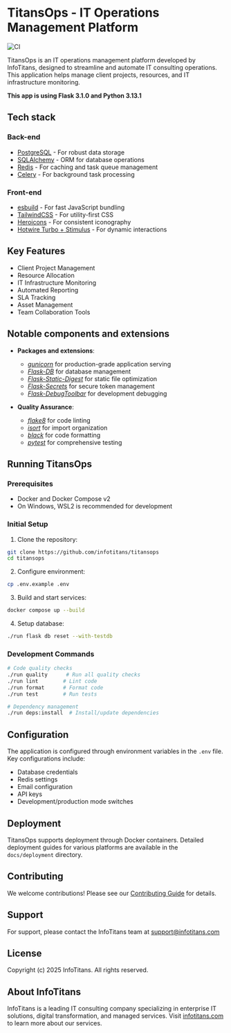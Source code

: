 # TitansOps - IT Operations Management Platform

![CI](https://github.com/infotitans/titansops/workflows/CI/badge.svg?branch=main)

TitansOps is an IT operations management platform developed by InfoTitans, designed to streamline and automate IT consulting operations. This application helps manage client projects, resources, and IT infrastructure monitoring.

**This app is using Flask 3.1.0 and Python 3.13.1**

## Tech stack

### Back-end

- [PostgreSQL](https://www.postgresql.org/) - For robust data storage
- [SQLAlchemy](https://github.com/sqlalchemy/sqlalchemy) - ORM for database operations
- [Redis](https://redis.io/) - For caching and task queue management
- [Celery](https://github.com/celery/celery) - For background task processing

### Front-end

- [esbuild](https://esbuild.github.io/) - For fast JavaScript bundling
- [TailwindCSS](https://tailwindcss.com/) - For utility-first CSS
- [Heroicons](https://heroicons.com/) - For consistent iconography
- [Hotwire Turbo + Stimulus](https://hotwired.dev/) - For dynamic interactions

## Key Features

- Client Project Management
- Resource Allocation
- IT Infrastructure Monitoring
- Automated Reporting
- SLA Tracking
- Asset Management
- Team Collaboration Tools

## Notable components and extensions

- **Packages and extensions**:
    - *[gunicorn](https://gunicorn.org/)* for production-grade application serving
    - *[Flask-DB](https://github.com/nickjj/flask-db)* for database management
    - *[Flask-Static-Digest](https://github.com/nickjj/flask-static-digest)* for static file optimization
    - *[Flask-Secrets](https://github.com/nickjj/flask-secrets)* for secure token management
    - *[Flask-DebugToolbar](https://github.com/flask-debugtoolbar/flask-debugtoolbar)* for development debugging

- **Quality Assurance**:
    - *[flake8](https://github.com/PyCQA/flake8)* for code linting
    - *[isort](https://github.com/PyCQA/isort)* for import organization
    - *[black](https://github.com/psf/black)* for code formatting
    - *[pytest](https://github.com/pytest-dev/pytest)* for comprehensive testing

## Running TitansOps

### Prerequisites

- Docker and Docker Compose v2
- On Windows, WSL2 is recommended for development

### Initial Setup

1. Clone the repository:
```sh
git clone https://github.com/infotitans/titansops
cd titansops
```

2. Configure environment:
```sh
cp .env.example .env
```

3. Build and start services:
```sh
docker compose up --build
```

4. Setup database:
```sh
./run flask db reset --with-testdb
```

### Development Commands

```sh
# Code quality checks
./run quality      # Run all quality checks
./run lint        # Lint code
./run format      # Format code
./run test        # Run tests

# Dependency management
./run deps:install  # Install/update dependencies
```

## Configuration

The application is configured through environment variables in the `.env` file. Key configurations include:

- Database credentials
- Redis settings
- Email configuration
- API keys
- Development/production mode switches

## Deployment

TitansOps supports deployment through Docker containers. Detailed deployment guides for various platforms are available in the `docs/deployment` directory.

## Contributing

We welcome contributions! Please see our [Contributing Guide](CONTRIBUTING.md) for details.

## Support

For support, please contact the InfoTitans team at support@infotitans.com

## License

Copyright (c) 2025 InfoTitans. All rights reserved.

## About InfoTitans

InfoTitans is a leading IT consulting company specializing in enterprise IT solutions, digital transformation, and managed services. Visit [infotitans.com](https://infotitans.com) to learn more about our services.